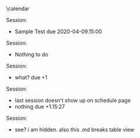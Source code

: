 \calendar

Session:
 * Sample Test due 2020-04-09.15:00

Session:
 * Nothing to do

 Session:
  * what? due +1

 Session:
  * last session doesn't show up on schedule page
  * nothing due +1.15:27

 Session:
  * see? i am hidden. also this .md breaks table view